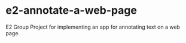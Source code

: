 # e2-annotate-a-web-page
E2 Group Project for implementing an app for annotating text on a web page.
